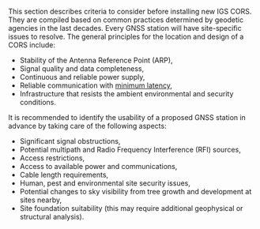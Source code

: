This section describes criteria to consider before installing new IGS CORS. They are compiled based on common practices determined by geodetic agencies in the last decades.
Every GNSS station will have site-specific issues to resolve. The general principles for the location and design of a CORS include:

- Stability of the Antenna Reference Point (ARP),
- Signal quality and data completeness,
- Continuous and reliable power supply,
- Reliable communication with [minimum latency][broadcaster-guidelines],
- Infrastructure that resists the ambient environmental and security conditions.

It is recommended to identify the usability of a proposed GNSS station in advance by taking care of the following aspects:

- Significant signal obstructions,
- Potential multipath and Radio Frequency Interference (RFI) sources,
- Access restrictions,
- Access to available power and communications,
- Cable length requirements,
- Human, pest and environmental site security issues,
- Potential changes to sky visibility from tree growth and development at sites nearby,
- Site foundation suitability (this may require additional geophysical or structural analysis).

[broadcaster-guidelines]: https://files.igs.org/pub/resource/guidelines/Guidelines-for-IGS-Real-Time-Broadcasters-and-Stations_v1.0.pdf